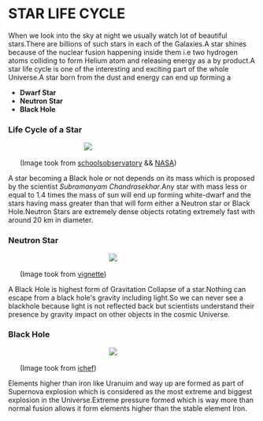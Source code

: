 # STAR LIFE CYCLE
When we look into the sky at night we usually watch lot of beautiful stars.There are billions of such stars in each of the Galaxies.A star shines because of the nuclear fusion happening inside them i.e two hydrogen atoms colliding to form Helium atom and releasing energy as a by product.A star life cycle is one of the interesting and exciting part of the whole Universe.A star born from the dust and energy can end up forming a

- **Dwarf Star**
- **Neutron Star**
- **Black Hole**

### Life Cycle of a Star


&nbsp;&nbsp;&nbsp;&nbsp;&nbsp;&nbsp;&nbsp;&nbsp;&nbsp;&nbsp;&nbsp;&nbsp;&nbsp;&nbsp;&nbsp;&nbsp;&nbsp;&nbsp;&nbsp;&nbsp;&nbsp;&nbsp;&nbsp;&nbsp;&nbsp;&nbsp;&nbsp;&nbsp;&nbsp;&nbsp;&nbsp;&nbsp;&nbsp;&nbsp;&nbsp;&nbsp;&nbsp;&nbsp;&nbsp;![](https://www.schoolsobservatory.org/sites/default/files/astro/starcycle.jpg)

&nbsp;&nbsp;&nbsp;&nbsp;&nbsp;&nbsp;(Image took from [schoolsobservatory](https://www.schoolsobservatory.org/learn/astro/stars/cycle) && [NASA](https://www.nasa.gov/))

A star becoming a Black hole or not depends on its mass which is proposed by the scientist *Subramanyam Chandrasekhar*.Any star with mass less or equal to 1.4 times the mass of sun will end up forming white-dwarf and the stars having mass greater than that will form either a Neutron star or Black Hole.Neutron Stars are extremely dense objects rotating extremely fast with around 20 km in diameter.

### Neutron Star                                                                                

&nbsp;&nbsp;&nbsp;&nbsp;&nbsp;&nbsp;&nbsp;&nbsp;&nbsp;&nbsp;&nbsp;&nbsp;&nbsp;&nbsp;&nbsp;&nbsp;&nbsp;&nbsp;&nbsp;&nbsp;&nbsp;&nbsp;&nbsp;&nbsp;&nbsp;&nbsp;&nbsp;&nbsp;&nbsp;&nbsp;&nbsp;&nbsp;&nbsp;&nbsp;&nbsp;&nbsp;&nbsp;&nbsp;&nbsp;&nbsp;&nbsp;&nbsp;&nbsp;&nbsp;&nbsp;&nbsp;&nbsp;&nbsp;&nbsp;&nbsp;&nbsp;&nbsp;![](https://vignette.wikia.nocookie.net/terraforming/images/2/2c/Neutron_star.jpg/revision/latest/scale-to-width-down/340?cb=20150223110743) 

&nbsp;&nbsp;&nbsp;&nbsp;&nbsp;&nbsp;(Image took from [vignette](https://vignette.wikia.nocookie.net))                    


A Black Hole is highest form of Gravitation Collapse of a star.Nothing can escape from a black hole's gravity including light.So we can never see a blackhole because light is not reflected back but scientists understand their presence by gravity impact on other objects in the cosmic Universe.

### Black Hole


&nbsp;&nbsp;&nbsp;&nbsp;&nbsp;&nbsp;&nbsp;&nbsp;&nbsp;&nbsp;&nbsp;&nbsp;&nbsp;&nbsp;&nbsp;&nbsp;&nbsp;&nbsp;&nbsp;&nbsp;&nbsp;&nbsp;&nbsp;&nbsp;&nbsp;&nbsp;&nbsp;&nbsp;&nbsp;&nbsp;&nbsp;&nbsp;&nbsp;&nbsp;&nbsp;&nbsp;&nbsp;&nbsp;&nbsp;&nbsp;&nbsp;&nbsp;&nbsp;&nbsp;&nbsp;&nbsp;&nbsp;&nbsp;&nbsp;&nbsp;&nbsp;&nbsp;![](https://ichef.bbci.co.uk/news/410/cpsprodpb/F8C9/production/_106398636_mediaitem106398635.jpg)
&nbsp;&nbsp;&nbsp;&nbsp;&nbsp;&nbsp;

&nbsp;&nbsp;&nbsp;&nbsp;&nbsp;&nbsp;(Image took from [ichef](https://ichef.bbci.co.uk))

Elements higher than iron like Uranuim and way up are formed as part of Supernova explosion which is considered as the most extreme and biggest explosion in the Universe.Extreme pressure formed which is way more than normal fusion allows it form elements higher than the stable element Iron.
